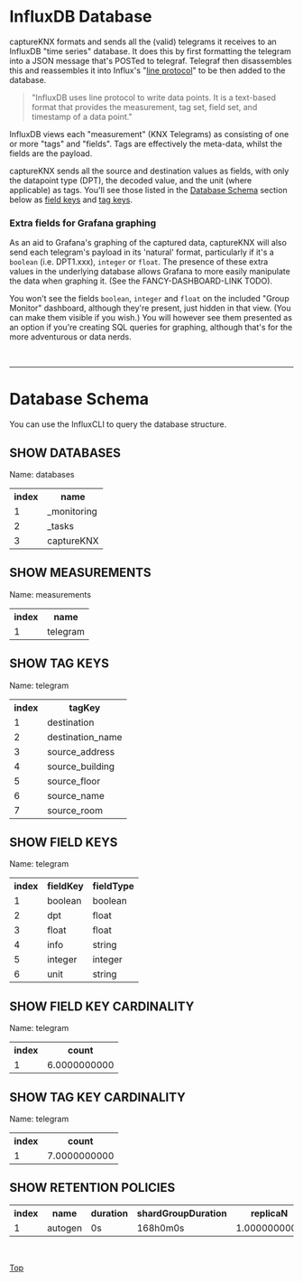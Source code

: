 # InfluxDB Database

captureKNX formats and sends all the (valid) telegrams it receives to an InfluxDB "time series" database. It does this by first formatting the telegram into a JSON message that's POSTed to telegraf. Telegraf then disassembles this and reassembles it into Influx's "[line protocol](https://docs.influxdata.com/influxdb/v2/reference/syntax/line-protocol/)" to be then added to the database.

> "InfluxDB uses line protocol to write data points. It is a text-based format that provides the measurement, tag set, field set, and timestamp of a data point."

InfluxDB views each "measurement" (KNX Telegrams) as consisting of one or more "tags" and "fields". Tags are effectively the meta-data, whilst the fields are the payload.

captureKNX sends all the source and destination values as fields, with only the datapoint type (DPT), the decoded value, and the unit (where applicable) as tags. You'll see those listed in the [Database Schema](#database-schema) section below as [field keys](#show-field-keys) and [tag keys](#show-tag-keys).

### Extra fields for Grafana graphing

As an aid to Grafana's graphing of the captured data, captureKNX will also send each telegram's payload in its 'natural' format, particularly if it's a `boolean` (i.e. DPT1.xxx), `integer` or `float`. The presence of these extra values in the underlying database allows Grafana to more easily manipulate the data when graphing it. (See the FANCY-DASHBOARD-LINK TODO).

You won't see the fields `boolean`, `integer` and `float` on the included "Group Monitor" dashboard, although they're present, just hidden in that view. (You can make them visible if you wish.) You will however see them presented as an option if you're creating SQL queries for graphing, although that's for the more adventurous or data nerds.

<br/>
<hr/>

# Database Schema

You can use the InfluxCLI to query the database structure.

## SHOW DATABASES

Name: databases

<table>
<tr><th>index</th><th>name</th></tr>
<tr><td>1</td><td>_monitoring</td></tr>
<tr><td>2</td><td>_tasks</td></tr>
<tr><td>3</td><td>captureKNX</td></tr>
</table>

## SHOW MEASUREMENTS

Name: measurements
<table>
<tr><th>index</th><th>name</th></tr>
<tr><td>1</td><td>telegram</td></tr>
</table>

## SHOW TAG KEYS

Name: telegram

<table>
<tr><th>index</th><th>tagKey</th></tr>
<tr><td>1</td><td>destination</td></tr>
<tr><td>2</td><td>destination_name</td></tr>
<tr><td>3</td><td>source_address</td></tr>
<tr><td>4</td><td>source_building</td></tr>
<tr><td>5</td><td>source_floor</td></tr>
<tr><td>6</td><td>source_name</td></tr>
<tr><td>7</td><td>source_room</td></tr>
</table>

## SHOW FIELD KEYS

Name: telegram

<table>
<tr><th>index</th><th>fieldKey</th><th>fieldType</th></tr>
<tr><td>1</td><td>boolean</td><td>boolean</td></tr>
<tr><td>2</td><td>dpt</td><td>float</td></tr>
<tr><td>3</td><td>float</td><td>float</td></tr>
<tr><td>4</td><td>info</td><td>string</td></tr>
<tr><td>5</td><td>integer</td><td>integer</td></tr>
<tr><td>6</td><td>unit</td><td>string</td></tr>
</table>

## SHOW FIELD KEY CARDINALITY

Name: telegram

<table>
<tr><th>index</th><th>count</th></tr>
<tr><td>1</td><td>6.0000000000</td></tr>
</table>

## SHOW TAG KEY CARDINALITY
Name: telegram

<table>
<tr><th>index</th><th>count</th></tr>
<tr><td>1</td><td>7.0000000000</td></tr>
</table>

## SHOW RETENTION POLICIES

<table>
<tr><th>index</th><th>name</th><th>duration</th><th>shardGroupDuration</th><th>replicaN</th><th>default</th></tr>
<tr><td>1</td><td>autogen</td><td>0s</td><td>168h0m0s</td><td>1.0000000000</td><td>true</td></tr>
</table>

<br>

[Top](#influxdb-database)
